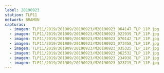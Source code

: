 ```yaml
---
label: 20190923
station: TLP11
network: BRAMON
capturas:
  - imagem: TLP11/2019/201909/20190923/M20190923_064147_TLP_11P.jpg
  - imagem: TLP11/2019/201909/20190923/M20190923_022939_TLP_11P.jpg
  - imagem: TLP11/2019/201909/20190923/M20190923_070142_TLP_11P.jpg
  - imagem: TLP11/2019/201909/20190923/M20190923_073458_TLP_11P.jpg
  - imagem: TLP11/2019/201909/20190923/M20190923_035325_TLP_11P.jpg
  - imagem: TLP11/2019/201909/20190923/M20190923_062532_TLP_11P.jpg
  - imagem: TLP11/2019/201909/20190923/M20190923_234938_TLP_11P.jpg
  - imagem: TLP11/2019/201909/20190923/M20190923_023715_TLP_11P.jpg
---
```

